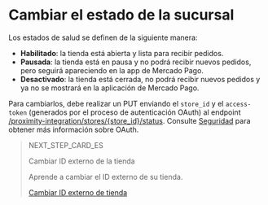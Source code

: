 # Cambiar el estado de la sucursal

Los estados de salud se definen de la siguiente manera:

* **Habilitado**: la tienda está abierta y lista para recibir pedidos.
* **Pausada**: la tienda está en pausa y no podrá recibir nuevos pedidos, pero seguirá apareciendo en la app de Mercado Pago.
* **Desactivado**: la tienda está cerrada, no podrá recibir nuevos pedidos y ya no se mostrará en la aplicación de Mercado Pago.

Para cambiarlos, debe realizar un PUT enviando el `store_id` y el `access-token` (generados por el proceso de autenticación OAuth) al endpoint [/proximity-integration/stores/{store_id}/status](https://www.mercadopago[FAKER][URL][DOMAIN]/developers/es/reference/mp_delivery/_proximity-integration_users_seller_id_stores/get). Consulte [Seguridad](https://www.mercadopago[FAKER][URL][DOMAIN]/developers/es/guides/security/oauth/introduction) para obtener más información sobre OAuth.

> NEXT_STEP_CARD_ES
>
> Cambiar ID externo de la tienda
>
> Aprende a cambiar el ID externo de su tienda.
>
> [Cambiar ID externo de tienda](https://www.mercadopago[FAKER][URL][DOMAIN]/developers/es/guides/mp-delivery/change-store-external-id)